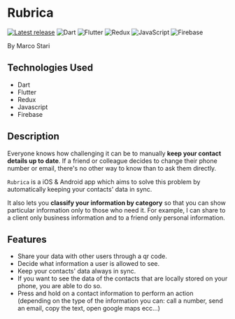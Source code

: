 # Rubrica

[![Latest release](https://img.shields.io/badge/GitHub-100000?style=for-the-badge&logo=github&logoColor=white)](https://github.com/StariMarco/rubrica)
![Dart](https://img.shields.io/badge/dart-%230175C2.svg?style=for-the-badge&logo=dart&logoColor=white)
![Flutter](https://img.shields.io/badge/Flutter-%2302569B.svg?style=for-the-badge&logo=Flutter&logoColor=white)
![Redux](https://img.shields.io/badge/redux-%23593d88.svg?style=for-the-badge&logo=redux&logoColor=white)
![JavaScript](https://img.shields.io/badge/javascript-%23323330.svg?style=for-the-badge&logo=javascript&logoColor=%23F7DF1E)
![Firebase](https://img.shields.io/badge/firebase-%23039BE5.svg?style=for-the-badge&logo=firebase)

By Marco Stari

## Technologies Used

- Dart
- Flutter
- Redux
- Javascript
- Firebase

## Description

Everyone knows how challenging it can be to manually **keep your contact details up to date**. If a friend or colleague decides to change their phone number or email, there's no other way to know than to ask them directly.

`Rubrica` is a iOS & Android app which aims to solve this problem by automatically keeping your contacts' data in sync.

It also lets you **classify your information by category** so that you can show particular information only to those who need it. For example, I can share to a client only business information and to a friend only personal information.

## Features

- Share your data with other users through a qr code.
- Decide what information a user is allowed to see.
- Keep your contacts' data always in sync.
- If you want to see the data of the contacts that are locally stored on your phone, you are able to do so.
- Press and hold on a contact information to perform an action (depending on the type of the information you can: call a number, send an email, copy the text, open google maps ecc...)
